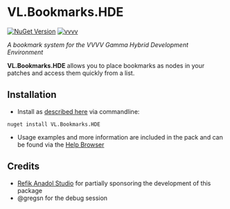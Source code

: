 # VL.Bookmarks.HDE

[![NuGet Version](https://img.shields.io/nuget/vpre/VL.Bookmarks.HDE?style=for-the-badge)](https://www.nuget.org/packages/VL.Bookmarks.HDE/) [![vvvv](https://img.shields.io/static/v1?label=MADE%20FOR&message=VVVV&color=191919&style=for-the-badge)](https://visualprogramming.net/)

_A bookmark system for the VVVV Gamma Hybrid Development Environment_

**VL.Bookmarks.HDE** allows you to place bookmarks as nodes in your patches and access them quickly from a list.

## Installation

- Install as [described here](https://thegraybook.vvvv.org/reference/hde/managing-nugets.html) via commandline:
```
nuget install VL.Bookmarks.HDE
```
- Usage examples and more information are included in the pack and can be found via the [Help Browser](https://thegraybook.vvvv.org/reference/hde/findinghelp.html)

## Credits

- [Refik Anadol Studio](https://refikanadolstudio.com/) for partially sponsoring the development of this package
- @gregsn for the debug session